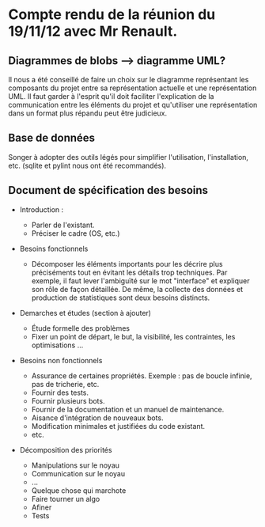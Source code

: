 # Compte rendu de la réunion du 19/11/12 avec Mr Renault.

## Diagrammes de blobs --> diagramme UML?

Il nous a été conseillé de faire un choix sur le diagramme représentant les
composants du projet entre sa représentation actuelle et une représentation
UML. Il faut garder à l'esprit qu'il doit faciliter l'explication de la
communication entre les éléments du projet et qu'utiliser une représentation
dans un format plus répandu peut être judicieux. 


## Base de données

Songer à adopter des outils légés pour simplifier l'utilisation,
l'installation, etc. (sqlite et pylint nous ont été recommandés).


## Document de spécification des besoins

* Introduction :
	* Parler de l'existant.
	* Préciser le cadre (OS, etc.)

* Besoins fonctionnels
	* Décomposer les éléments importants pour les décrire plus préciséments
	tout en évitant les détails trop techniques. Par exemple, il faut lever
	l'ambiguïté sur le mot "interface" et expliquer son rôle de façon
	détaillée. De même, la collecte des données et production de
	statistiques sont deux besoins distincts.

* Demarches et études (section à ajouter)
	* Étude formelle des problèmes
	* Fixer un point de départ, le but, la visibilité, les contraintes, les
	optimisations ...

* Besoins non fonctionnels
	* Assurance de certaines propriétés. Exemple : pas de boucle infinie, pas
	de tricherie, etc.
	* Fournir des tests.
	* Fournir plusieurs bots.
	* Fournir de la documentation et un manuel de maintenance.
	* Aisance d'intégration de nouveaux bots.
	* Modification minimales et justifiées du code existant.
	* etc.

* Décomposition des priorités
	* Manipulations sur le noyau
	* Communication sur le noyau
	* ...
	* Quelque chose qui marchote
	* Faire tourner un algo
	* Afiner
	* Tests
